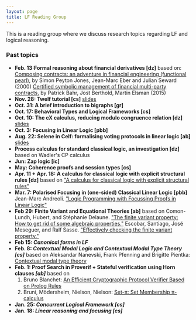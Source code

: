 ```yaml
---
layout: page
title: LF Reading Group
---
```



This is a reading group where we discuss research topics regarding LF
and logical reasoning.

### Past topics

-   **Feb. 13:Formal reasoning about financial derivatives [dz]**
    based on:
    [Composing contracts: an adventure in financial engineering
    (functional pearl)](http://dl.acm.org/citation.cfm?id=351267), by
    Simon Peyton Jones, Jean-Marc Eber and Julian Seward (2000)
    [Certified symbolic management of financial multi-party
    contracts](http://dl.acm.org/citation.cfm?id=2784747), by Patrick
    Bahr, Jost Berthold, Martin Elsman (2015)
-   **Nov. 28: Twelf tutorial [cs]**
    [slides](file/view/lectures.pdf/600096268/lectures.pdf "wikilink")
-   **Oct. 31: A brief introduction to bigraphs
    [gr]**
-   **Oct. 17: Behavioral Types and Logical
    Frameworks [cs]**
-   **Oct. 10: The cX calculus, reducing modulo congruence relation
    [dz]**
    [slides](file/view/CMU_meeting_slides_04.pdf/595620220/CMU_meeting_slides_04.pdf "wikilink")
-   **Oct. 3: Focusing in Linear Logic [pbb]**
-   **Aug. 22: Selene in Celf: formalising voting protocols in linear
    logic [ab]**
    [slides](http://alessandrobruni.name/talks/16-luxembourg-selene.pdf)
-   **Process calculus for standard classical logic, an investigation
    [dz]**
    based on Wadler's CP calculus
-   **Jun: Zap logic [ic]**
-   **May: Coherence proofs and session
    types [cs]**
-   **Apr. 11 + Apr. 18: A calculus for
    classical logic with explicit structural rules [dz]**
    based on ["A calculus for classical
    logic with explicit structural
    rules"](http://arxiv.org/pdf/1203.4754v1.pdf)
-   **Mar. 7: Polarised Focusing in
    (one-sided) Classical Linear Logic [pbb]**
    Jean-Marc Andreoli. ["Logic
    Programming with Focussing Proofs in Linear
    Logic"](http://www.cs.cmu.edu/afs/cs.cmu.edu/user/fp/www/courses/15816-s12/misc/andreoli92jlc.pdf)
-   **Feb 29: Finite Variant and Equational Theories [ab]**
    based on
    Comon-Lundh,
    Hubert, and Stéphanie Delaune. ["The finite variant property: How
    to get rid of some algebraic
    properties."](http://citeseerx.ist.psu.edu/viewdoc/download?doi=10.1.1.135.1999&rep=rep1&type=pdf)
    Escobar, Santiago, José Meseguer, and Ralf Sasse. ["Effectively
    checking the finite variant
    property."](http://people.inf.ethz.ch/rsasse/pub/CheckingFVP.pdf)
-   **Feb 15: *Canonical forms in LF***
-   **Feb. 8: *Contextual Modal Logic and Contextual Modal Type Theory
    [cs]***
    based on Aleksandar Nanevski, Frank Pfenning and Brigitte Pientka:
    [Contextual modal type
    theory](http://www.cs.cmu.edu/~fp/papers/tocl07.pdf)
-   **Feb. 1: Proof Search in Proverif + Stateful verification using
    Horn clauses *[ab]***
    based on
    1. Bruno Blanchet: [An Efficient
    Cryptographic Protocol Verifier Based on Prolog
    Rules](http://prosecco.gforge.inria.fr/personal/bblanche/publications/BlanchetCSFW01.html)
    2. Bruni, Mödersheim, Nielson, Nielson: [Set-π: Set Membership
    π-calculus](http://www.imm.dtu.dk/~samo/extended.pdf)
-   **Jan. 25: *Concurrent Logical Framework [cs]***
-   **Jan. 18: *Linear reasoning and focusing [cs]***
